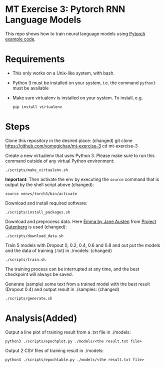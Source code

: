 # MT Exercise 3: Pytorch RNN Language Models

This repo shows how to train neural language models using [Pytorch example code](https://github.com/pytorch/examples/tree/master/word_language_model).

# Requirements

- This only works on a Unix-like system, with bash.
- Python 3 must be installed on your system, i.e. the command `python3` must be available
- Make sure virtualenv is installed on your system. To install, e.g.

    `pip install virtualenv`

# Steps

Clone this repository in the desired place: (changed)
	git clone https://github.com/yomogichan/mt-exercise-3
	cd mt-exercise-3

Create a new virtualenv that uses Python 3. Please make sure to run this command outside of any virtual Python environment:

    ./scripts/make_virtualenv.sh

**Important**: Then activate the env by executing the `source` command that is output by the shell script above (changed):

	source venvs/torch3/bin/activate

Download and install required software:

    ./scripts/install_packages.sh

Download and preprocess data. Here [Emma by Jane Austen](https://www.gutenberg.org/ebooks/158) from [Project Gutenberg](https://www.gutenberg.org) is used (changed):

    ./scripts/download_data.sh

Train 5 models with Dropout 0, 0.2, 0.4, 0.6 and 0.8 and out put the models and the data of training (.txt) in ./models: (changed)

    ./scripts/train.sh

The training process can be interrupted at any time, and the best checkpoint will always be saved.

Generate (sample) some text from a trained model with the best result (Dropout 0.4) and output result in ./samples: (changed)

    ./scripts/generate.sh

# Analysis(Added)

Output a line plot of training result from a .txt file in  ./models:

	python3 ./scripts/epochplot.py ./models/<the result.txt file>
	
Output 2 CSV files of training result in ./models:

	python3 ./scripts/epochtable.py ./models/<the result.txt file>
